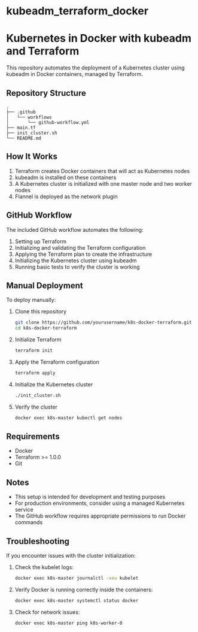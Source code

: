 # kubeadm_terraform_docker

# Kubernetes in Docker with kubeadm and Terraform

This repository automates the deployment of a Kubernetes cluster using kubeadm in Docker containers, managed by Terraform.

## Repository Structure

```
.
├── .github
│   └── workflows
│       └── github-workflow.yml
├── main.tf
├── init_cluster.sh
└── README.md
```

## How It Works

1. Terraform creates Docker containers that will act as Kubernetes nodes
2. kubeadm is installed on these containers
3. A Kubernetes cluster is initialized with one master node and two worker nodes
4. Flannel is deployed as the network plugin

## GitHub Workflow

The included GitHub workflow automates the following:

1. Setting up Terraform
2. Initializing and validating the Terraform configuration
3. Applying the Terraform plan to create the infrastructure
4. Initializing the Kubernetes cluster using kubeadm
5. Running basic tests to verify the cluster is working

## Manual Deployment

To deploy manually:

1. Clone this repository
   ```bash
   git clone https://github.com/yourusername/k8s-docker-terraform.git
   cd k8s-docker-terraform
   ```

2. Initialize Terraform
   ```bash
   terraform init
   ```

3. Apply the Terraform configuration
   ```bash
   terraform apply
   ```

4. Initialize the Kubernetes cluster
   ```bash
   ./init_cluster.sh
   ```

5. Verify the cluster
   ```bash
   docker exec k8s-master kubectl get nodes
   ```

## Requirements

- Docker
- Terraform >= 1.0.0
- Git

## Notes

- This setup is intended for development and testing purposes
- For production environments, consider using a managed Kubernetes service
- The GitHub workflow requires appropriate permissions to run Docker commands

## Troubleshooting

If you encounter issues with the cluster initialization:

1. Check the kubelet logs:
   ```bash
   docker exec k8s-master journalctl -xeu kubelet
   ```

2. Verify Docker is running correctly inside the containers:
   ```bash
   docker exec k8s-master systemctl status docker
   ```

3. Check for network issues:
   ```bash
   docker exec k8s-master ping k8s-worker-0
   ```
